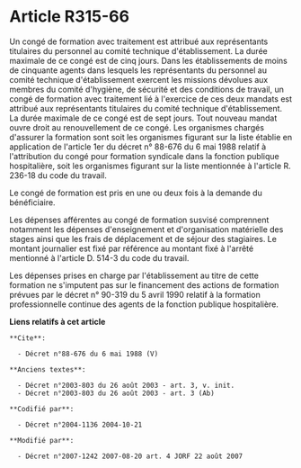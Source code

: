 # Article R315-66

Un congé de formation avec traitement est attribué aux représentants titulaires du personnel au comité technique
d'établissement. La durée maximale de ce congé est de cinq jours. Dans les établissements de moins de cinquante agents dans
lesquels les représentants du personnel au comité technique d'établissement exercent les missions dévolues aux membres du
comité d'hygiène, de sécurité et des conditions de travail, un congé de formation avec traitement lié à l'exercice de ces
deux mandats est attribué aux représentants titulaires du comité technique d'établissement. La durée maximale de ce congé est
de sept jours. Tout nouveau mandat ouvre droit au renouvellement de ce congé. Les organismes chargés d'assurer la formation
sont soit les organismes figurant sur la liste établie en application de l'article 1er du décret n° 88-676 du 6 mai 1988
relatif à l'attribution du congé pour formation syndicale dans la fonction publique hospitalière, soit les organismes
figurant sur la liste mentionnée à l'article R. 236-18 du code du travail. 

Le congé de formation est pris en une ou deux fois à la demande du bénéficiaire. 

Les dépenses afférentes au congé de formation susvisé comprennent notamment les dépenses d'enseignement et d'organisation
matérielle des stages ainsi que les frais de déplacement et de séjour des stagiaires. Le montant journalier est fixé par
référence au montant fixé à l'arrêté mentionné à l'article D. 514-3 du code du travail. 

Les dépenses prises en charge par l'établissement au titre de cette formation ne s'imputent pas sur le financement des
actions de formation prévues par le décret n° 90-319 du 5 avril 1990 relatif à la formation professionnelle continue des
agents de la fonction publique hospitalière.

**Liens relatifs à cet article**

	**Cite**:

	  - Décret n°88-676 du 6 mai 1988 (V)

	**Anciens textes**:

	  - Décret n°2003-803 du 26 août 2003 - art. 3, v. init.
	  - Décret n°2003-803 du 26 août 2003 - art. 3 (Ab)

	**Codifié par**:

	  - Décret n°2004-1136 2004-10-21

	**Modifié par**:

	  - Décret n°2007-1242 2007-08-20 art. 4 JORF 22 août 2007
